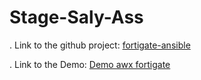 # Stage-Saly-Ass

. Link to the github project: <a href="https://github.com/SalyDgn/fortigate-ansible" target="_blank">fortigate-ansible</a>

. Link to the Demo: <a href="https://drive.google.com/file/d/1FUU8FkDPaGYU5HBPvgW9ncCbqHYROpdj/view?usp=share_link" target="_blank">Demo awx fortigate</a>

